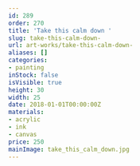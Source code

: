 ```yaml
---
id: 289
order: 270
title: 'Take this calm down '
slug: take-this-calm-down-
url: art-works/take-this-calm-down-
aliases: []
categories:
- painting
inStock: false
isVisible: true
height: 30
width: 25
date: 2018-01-01T00:00:00Z
materials:
- acrylic
- ink
- canvas
price: 250
mainImage: take_this_calm_down.jpg
---
```


